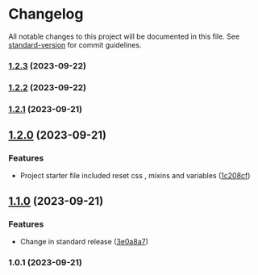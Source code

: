 # Changelog

All notable changes to this project will be documented in this file. See [standard-version](https://github.com/conventional-changelog/standard-version) for commit guidelines.

### [1.2.3](https://github.com/Jenil45/task_1_crystegraphy/compare/v1.2.2...v1.2.3) (2023-09-22)

### [1.2.2](https://github.com/Jenil45/task_1_crystegraphy/compare/v1.2.1...v1.2.2) (2023-09-22)

### [1.2.1](https://github.com/Jenil45/task_1_crystegraphy/compare/v1.2.0...v1.2.1) (2023-09-21)

## [1.2.0](https://github.com/Jenil45/task_1_crystegraphy/compare/v1.1.0...v1.2.0) (2023-09-21)


### Features

* Project starter file included reset css , mixins and variables ([1c208cf](https://github.com/Jenil45/task_1_crystegraphy/commit/1c208cf7ed7168408cf37f40ff1ce316d96faf1a))

## [1.1.0](https://github.com/Jenil45/task_1_crystegraphy/compare/v1.0.1...v1.1.0) (2023-09-21)


### Features

* Change in standard release ([3e0a8a7](https://github.com/Jenil45/task_1_crystegraphy/commit/3e0a8a7f69fb0c176c760ccd2caa50102fb5d603))

### 1.0.1 (2023-09-21)
